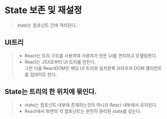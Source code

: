 # State 보존 및 재설정

> state는 컴포넌트 간에 격리된다.

## UI트리

> - React는 트리 구조를 사용하여 사용자가 만든 UI를 관리하고 모델링한다.
> - React는 JSX로부터 UI 트리를 만든다.<br>그런 다음 ReactDOM은 해당 UI 트리와 일치핟록 브라우저 DOM 엘리먼트를 업데이트 한다.

## State는 트리의 한 위치에 묶인다.

> - state는 컴포넌트 내부에 존재하는것이 아니라 React 내부에서 유지된다.
> - React에서 화면의 각 컴포넌트는 완전히 분리된 state를 갖는다.
